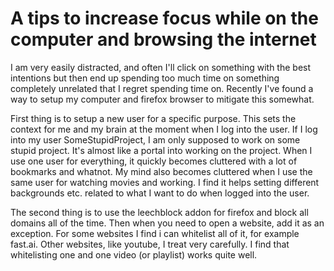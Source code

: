 # A tips to increase focus while on the computer and browsing the internet

I am very easily distracted, and often I'll click on something with the best intentions but then end up spending too much time on something completely unrelated that I regret spending time on. Recently I've found a way to setup my computer and firefox browser to mitigate this somewhat.

First thing is to setup a new user for a specific purpose. This sets the context for me and my brain at the moment when I log into the user. If I log into my user SomeStupidProject, I am only supposed to work on some stupid project. It's almost like a portal into working on the project. When I use one user for everything, it quickly becomes cluttered with a lot of bookmarks and whatnot. My mind also becomes cluttered when I use the same user for watching movies and working. I find it helps setting different backgrounds etc. related to what I want to do when logged into the user.

The second thing is to use the leechblock addon for firefox and block all domains all of the time. Then when you need to open a website, add it as an exception. For some websites I find i can whitelist all of it, for example fast.ai. Other websites, like youtube, I treat very carefully. I find that whitelisting one and one video (or playlist) works quite well.
